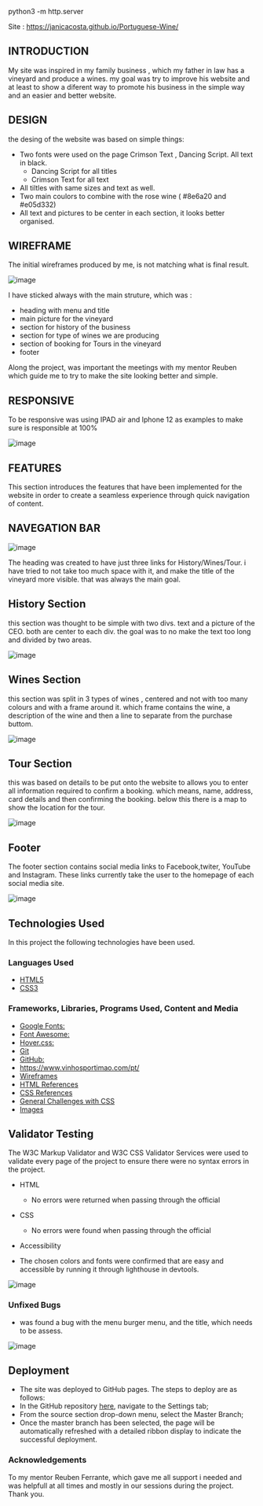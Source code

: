python3 -m http.server

Site : https://janicacosta.github.io/Portuguese-Wine/


## INTRODUCTION

 My site was inspired in my family business , which my father in law has a vineyard and produce a wines. my goal was try to improve his website and at least to show a diferent way to promote his business in the simple way and an easier and better website.
 
 ## DESIGN
 
 the desing of the website was based on simple things:
  - Two fonts were used on the page Crimson Text , Dancing Script. All text in black.
    - Dancing Script for all titles
    - Crimson Text for all text
  - All tiltles with same sizes and text as well.
  - Two main coulors to combine with the rose wine ( #8e6a20 and #e05d332)
  - All text and pictures to be center in each section, it looks better organised.


## WIREFRAME

The initial wireframes produced by me, is not matching what is final result.

![image](https://user-images.githubusercontent.com/117991189/215292942-37355a91-56ed-42a2-96e2-36da91470634.png)



I have sticked always with the main struture, which was :

- heading with menu and title 
- main picture for the vineyard
- section for history of the business 
- section for type of wines we are producing 
- section of booking for Tours in the vineyard
- footer 
    
Along the project, was important the meetings with my mentor Reuben which guide me to try to make the site looking better and simple.

## RESPONSIVE

To be responsive was using IPAD air and Iphone 12 as examples to make sure is responsible at 100%

![image](https://user-images.githubusercontent.com/117991189/215343698-4fe6fa4a-626e-4425-801e-bf819b926d33.png)

## FEATURES

This section introduces the features that have been implemented for the website in order to create a seamless experience through quick navigation of content.

## NAVEGATION BAR

![image](https://user-images.githubusercontent.com/117991189/215293173-ed66b6f5-ac12-45cd-98f6-2486115ac6d9.png)


The heading was created to have just three links for History/Wines/Tour. i have tried to not take too much space with it, and make the title of the vineyard more visible. that was always the main goal.

## History Section

this section was thought to be simple with two divs. text and a picture of the CEO. both are center to each div. the goal was to no make the text too long and divided by two areas.

![image](https://user-images.githubusercontent.com/117991189/215343786-863e0999-f2f1-4966-8a60-c4f1f109fae0.png)


## Wines Section

this section was split in 3 types of wines , centered and not with too many colours and with a frame around it. which frame contains the wine, a description of the wine and then a line to separate from the purchase buttom.

![image](https://user-images.githubusercontent.com/117991189/215293802-4b480c58-a28a-47ae-960d-66b538e2ee5b.png)


## Tour Section

this was based on details to be put onto the website to allows you to enter all information required to confirm a booking. which means, name, address, card details and then confirming the booking. below this there is a map to show the location for the tour.

![image](https://user-images.githubusercontent.com/117991189/215293872-7e6d22b7-cc21-4c14-9b95-e8b0a22642e2.png)


## Footer

The footer section contains social media links to Facebook,twiter,  YouTube and Instagram. These links currently take the user to the homepage of each social media site.

![image](https://user-images.githubusercontent.com/117991189/215293927-2fca0332-3eec-415a-9025-0ffdf12040bc.png)

## Technologies Used

In this project the following technologies have been used.

### Languages Used

-   [HTML5](https://en.wikipedia.org/wiki/HTML5)
-   [CSS3](https://en.wikipedia.org/wiki/Cascading_Style_Sheets)

### Frameworks, Libraries, Programs Used, Content and Media

- [Google Fonts:](https://fonts.google.com/)
- [Font Awesome:](https://fontawesome.com/)
- [Hover.css:](https://ianlunn.github.io/Hover/)
- [Git](https://git-scm.com/)
- [GitHub:](https://github.com/)
- https://www.vinhosportimao.com/pt/
- [Wireframes](https://balsamiq.com/)
- [HTML References](https://www.w3schools.com/html/)
- [CSS References](https://www.w3schools.com/css/)
- [General Challenges with CSS](https://stackoverflow.com/)
- [Images](https://www.pexels.com/)
 

## Validator Testing

The W3C Markup Validator and W3C CSS Validator Services were used to validate every page of the project to ensure there were no syntax errors in the project.

- HTML
    - No errors were returned when passing through the official

- CSS
    - No errors were found when passing through the official 

- Accessibility 
 - The chosen colors and fonts were confirmed that are easy and accessible by running it through lighthouse in devtools.

![image](https://user-images.githubusercontent.com/117991189/215343738-e013314a-cd07-4387-9942-2f9c04827e9b.png)



### Unfixed Bugs

- was found a bug with the menu burger menu, and the title, which needs to be assess.

![image](https://user-images.githubusercontent.com/117991189/215344014-927a61b4-a9ef-4a60-adf9-b11dc4859c47.png)



## Deployment

- The site was deployed to GitHub pages. The steps to deploy are as follows:
- In the GitHub repository [here](https://janicacosta.github.io/Portuguese-Wine/), navigate to the Settings tab;
- From the source section drop-down menu, select the Master Branch;
- Once the master branch has been selected, the page will be automatically refreshed with a detailed ribbon display to indicate the successful deployment.


### Acknowledgements

To my mentor Reuben Ferrante, which gave me all support i needed and was helpfull at all times and mostly in our sessions during the project. Thank you.



